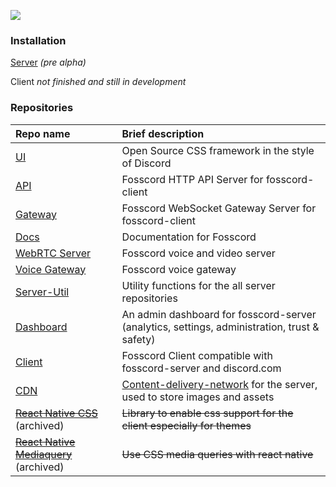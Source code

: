 ![](./assets/readme.svg)

### Installation

[Server]() _(pre alpha)_

Client _not finished and still in development_

### Repositories

| Repo name                                                                              | Brief description                                                                                                                  |
| :------------------------------------------------------------------------------------- | :--------------------------------------------------------------------------------------------------------------------------------- |
| [UI](https://github.com/fosscord/fosscord-ui)                                          | Open Source CSS framework in the style of Discord                                                                                  |
| [API](https://github.com/fosscord/fosscord-API)                                        | Fosscord HTTP API Server for fosscord-client                                                                                       |
| [Gateway](https://github.com/fosscord/fosscord-gateway)                                | Fosscord WebSocket Gateway Server for fosscord-client                                                                              |
| [Docs](https://github.com/fosscord/fosscord-docs)                                      | Documentation for Fosscord                                                                                                         |
| [WebRTC Server](https://github.com/fosscord/fosscord-rtc)                              | Fosscord voice and video server                                                                                                    |
| [Voice Gateway](https://github.com/fosscord/fosscord-voice-gateway)                    | Fosscord voice gateway                                                                                                             |
| [Server-Util](https://github.com/fosscord/fosscord-server-util)                        | Utility functions for the all server repositories                                                                                  |
| [Dashboard](https://github.com/fosscord/fosscord-dashboard)                            | An admin dashboard for fosscord-server \(analytics, settings, administration, trust & safety\)                                     |
| [Client](https://github.com/fosscord/fosscord-client)                                  | Fosscord Client compatible with fosscord-server and discord.com                                                                    |
| [CDN](https://github.com/fosscord/fosscord-cdn)                                        | [Content-delivery-network](https://www.cloudflare.com/learning/cdn/what-is-a-cdn/) for the server, used to store images and assets |
| [~~React Native CSS~~](https://github.com/fosscord/react-native-withcss) \(archived\)  | ~~Library to enable css support for the client especially for themes~~                                                             |
| [~~React Native Mediaquery~~](https://github.com/fosscord/css-mediaquery) \(archived\) | ~~Use CSS media queries with react native~~                                                                                        |

